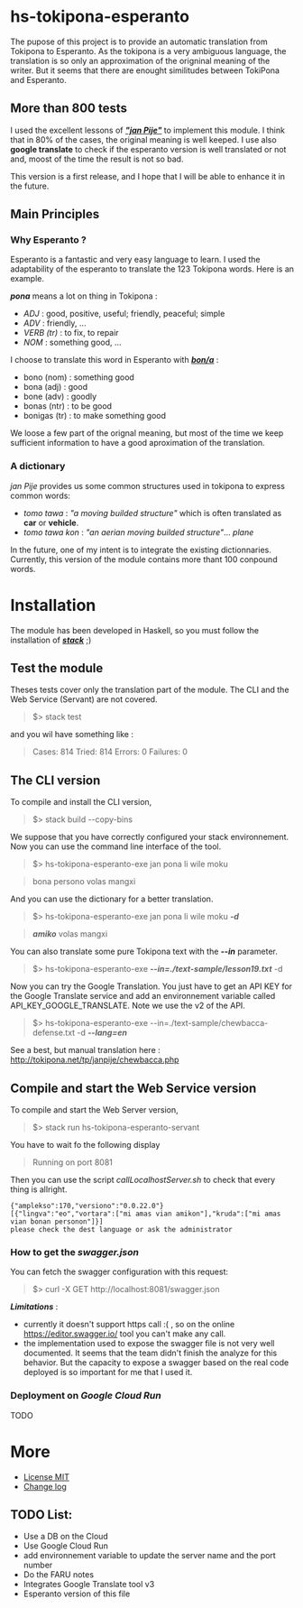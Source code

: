 # hs-tokipona-esperanto

The pupose of this project is to provide an automatic translation from Tokipona to Esperanto. As the tokipona is a very ambiguous language, the translation is so only an approximation of the origninal meaning of the writer. But it seems that there are enought similitudes between TokiPona and Esperanto. 

## More than 800 tests

I used the excellent lessons of [***"jan Pije"***](http://tokipona.net/tp/janpije/okamasona.php) to implement this module. I think that in 80% of the cases, the original meaning is well keeped. I use also __google translate__ to check if the esperanto version is well translated or not and, moost of the time the result is not so bad. 

This version is a first release, and I hope that I will be able to enhance it in the future.

## Main Principles

### Why Esperanto ?

Esperanto is a fantastic and very easy language to learn. I used the adaptability of the esperanto to translate the 123 Tokipona words. Here is an example.

***pona*** means a lot on thing in Tokipona :
* _ADJ_ : good, positive, useful; friendly, peaceful; simple
* _ADV_ : friendly, ...
* _VERB (tr)_ : to fix, to repair 
* _NOM_ : something good, ... 

I choose to translate this word in Esperanto with  [___bon/a___](http://reta-vortaro.de/revo/art/bon.html#bon.0a) :
* bono (nom) : something good
* bona (adj) : good
* bone (adv) : goodly
* bonas (ntr) : to be good 
* bonigas (tr) : to make something good

We loose a few part of the orignal meaning, but most of the time we keep sufficient information to have a good aproximation of the translation. 

### A dictionary 

_jan Pije_ provides us some common structures used in tokipona to express common words:

* _tomo tawa_ : _"a moving builded structure"_ which is often translated as **car** or **vehicle**. 
* _tomo tawa kon_ : _"an aerian moving builded structure"_... *plane*

In the future, one of my intent is to integrate the existing dictionnaries. Currently, this version of the module contains more thant 100 conpound words.

# Installation

The module has been developed in Haskell, so you must follow the installation of [***stack***](https://docs.haskellstack.org/en/stable/README/) ;)

## Test the module

Theses tests cover only the translation part of the module.
The CLI and the Web Service (Servant) are not covered.

> $> stack test

and you wil have something like :

> Cases: 814  Tried: 814  Errors: 0  Failures: 0

## The CLI version

To compile and install the CLI version, 

> $> stack build --copy-bins

We suppose that you have correctly configured your stack environnement. Now you can use the command line interface of the tool. 

> $> hs-tokipona-esperanto-exe jan pona li wile moku

> bona persono volas mangxi

And you can use the dictionary for a better translation.

> $> hs-tokipona-esperanto-exe jan pona li wile moku ***-d*** 

> ***amiko*** volas mangxi

You can also translate some pure Tokipona text with the ***--in*** parameter.

> $> hs-tokipona-esperanto-exe ***--in=./text-sample/lesson19.txt*** -d

Now you can try the Google Translation. You just have to get an API KEY for the Google Translate service and add an environnement variable called API_KEY_GOOGLE_TRANSLATE. Note we use the v2 of the API. 

> $> hs-tokipona-esperanto-exe --in=./text-sample/chewbacca-defense.txt -d ***--lang=en*** 

See a best, but manual translation here : http://tokipona.net/tp/janpije/chewbacca.php

## Compile and start the Web Service version 

To compile and start the Web Server version, 

> $> stack run hs-tokipona-esperanto-servant

You have to wait fo the following display

> Running on port 8081

Then you can use the script *callLocalhostServer.sh* to check that every thing is allright.

```
{"amplekso":170,"versiono":"0.0.22.0"} 
[{"lingva":"eo","vortara":["mi amas vian amikon"],"kruda":["mi amas vian bonan personon"]}]
please check the dest language or ask the administrator
```

### How to get the *swagger.json*

You can fetch the swagger configuration with this request:

> $> curl -X GET http://localhost:8081/swagger.json

***Limitations*** : 
* currently it doesn't support https call :( , so on the online https://editor.swagger.io/ tool you can't make any call. 
* the implementation used to expose the swagger file is not very well documented. It seems that the team didn't finish the analyze for this behavior. But the capacity to expose a swagger based on the real code deployed is so important for me that I used it.

### Deployment on _Google Cloud Run_

TODO

# More

* [License MIT](LICENSE)
* [Change log](CHANGELOG.md)

## TODO List:

* Use a DB on the Cloud
* Use Google Cloud Run
* add environnement variable to update the server name and the port number
* Do the FARU notes
* Integrates Google Translate tool v3
* Esperanto version of this file
